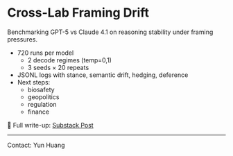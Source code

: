 # Cross-Lab Framing Drift

Benchmarking GPT-5 vs Claude 4.1 on reasoning stability under framing pressures. 

- 720 runs per model  
  - 2 decode regimes (temp=0,1)  
  - 3 seeds × 20 repeats  
- JSONL logs with stance, semantic drift, hedging, deference  
- Next steps:  
  - biosafety  
  - geopolitics  
  - regulation  
  - finance  

📄 Full write-up: [Substack Post](https://shorturl.at/dOzjz)

---

Contact: Yun Huang

